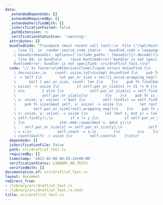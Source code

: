 ```yaml
---
data:
  _extendedDependsOn: []
  _extendedRequiredBy: []
  _extendedVerifiedWith: []
  _isVerificationFailed: false
  _pathExtension: rs
  _verificationStatusIcon: ':warning:'
  attributes: {}
  bundledCode: "Traceback (most recent call last):\n  File \"/opt/hostedtoolcache/Python/3.9.1/x64/lib/python3.9/site-packages/onlinejudge_verify/documentation/build.py\"\
    , line 71, in _render_source_code_stat\n    bundled_code = language.bundle(stat.path,\
    \ basedir=basedir, options={'include_paths': [basedir]}).decode()\n  File \"/opt/hostedtoolcache/Python/3.9.1/x64/lib/python3.9/site-packages/onlinejudge_verify/languages/user_defined.py\"\
    , line 68, in bundle\n    raise RuntimeError('bundler is not specified: {}'.format(path.as_posix()))\n\
    RuntimeError: bundler is not specified: src/draft/uf_fast.rs\n"
  code: "// 2x faster\n\n#[derive(Clone)]\npub struct UnionFind {\n    par_or_size:\
    \ Vec<usize>,\n    count: usize,\n}\n\nimpl UnionFind {\n    pub fn new(len: usize)\
    \ -> Self {\n        let par_or_size = vec![1_usize.wrapping_neg(); len];\n  \
    \      Self { par_or_size, count: len }\n    }\n    pub fn find(&mut self, x:\
    \ usize) -> usize {\n        if self.par_or_size[x] >> 31 != 0 {\n           \
    \ x\n        } else {\n            self.par_or_size[x] = self.find(self.par_or_size[x]);\n\
    \            self.par_or_size[x]\n        }\n    }\n    pub fn is_same(&mut self,\
    \ x: usize, y: usize) -> bool {\n        self.find(x) == self.find(y)\n    }\n\
    \    pub fn size(&mut self, x: usize) -> usize {\n        let root = self.find(x);\n\
    \        self.par_or_size[root].wrapping_neg()\n    }\n    pub fn unite(&mut self,\
    \ x: usize, y: usize) -> usize {\n        let (mut x, mut y) = (self.find(x),\
    \ self.find(y));\n        if x != y {\n            if self.par_or_size[x] > self.par_or_size[y]\
    \ {\n                std::mem::swap(&mut x, &mut y);\n            }\n        \
    \    self.par_or_size[x] += self.par_or_size[y];\n            self.par_or_size[y]\
    \ = x;\n            self.count -= 1;\n        }\n        x\n    }\n    pub fn\
    \ count(&self) -> usize {\n        self.count\n    }\n}\n"
  dependsOn: []
  isVerificationFile: false
  path: src/draft/uf_fast.rs
  requiredBy: []
  timestamp: '2021-02-08 00:55:24+09:00'
  verificationStatus: LIBRARY_NO_TESTS
  verifiedWith: []
documentation_of: src/draft/uf_fast.rs
layout: document
redirect_from:
- /library/src/draft/uf_fast.rs
- /library/src/draft/uf_fast.rs.html
title: src/draft/uf_fast.rs
---
```

